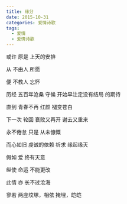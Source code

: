 ```yaml
---
title: 缘分
date: 2015-10-31
categories: 爱情诗歌
tags:
  - 爱情
  - 爱情诗歌
---
```


或许
原是
上天的安排
<!--more-->
从
不由人
所愿

便
不教人
忘怀

历经
五百年沧桑
守候
开始早注定没有结局
的期待

直到
青春不再
红颜
褪变苍白

下一次
轮回
衰败又再开
谢去又重来

永不倦怠
只是
从未慷慨

而心如旧
虔诚的依赖
祈求
缘起缘灭

假如
爱
终有天意

纵使
命运
不能更改

此情
亦
长不过沧海

寥若
两座坟塚，相依
掩埋，皑皑